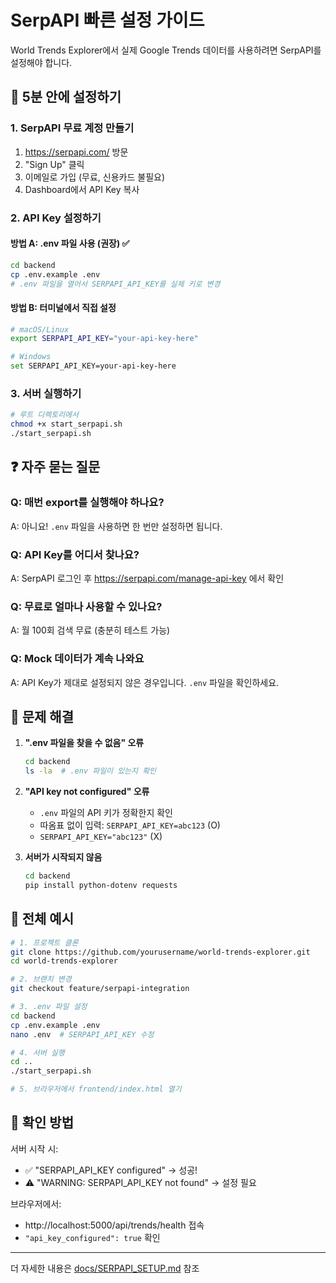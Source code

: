 # SerpAPI 빠른 설정 가이드

World Trends Explorer에서 실제 Google Trends 데이터를 사용하려면 SerpAPI를 설정해야 합니다.

## 🚀 5분 안에 설정하기

### 1. SerpAPI 무료 계정 만들기
1. https://serpapi.com/ 방문
2. "Sign Up" 클릭
3. 이메일로 가입 (무료, 신용카드 불필요)
4. Dashboard에서 API Key 복사

### 2. API Key 설정하기

#### 방법 A: .env 파일 사용 (권장) ✅
```bash
cd backend
cp .env.example .env
# .env 파일을 열어서 SERPAPI_API_KEY를 실제 키로 변경
```

#### 방법 B: 터미널에서 직접 설정
```bash
# macOS/Linux
export SERPAPI_API_KEY="your-api-key-here"

# Windows
set SERPAPI_API_KEY=your-api-key-here
```

### 3. 서버 실행하기
```bash
# 루트 디렉토리에서
chmod +x start_serpapi.sh
./start_serpapi.sh
```

## ❓ 자주 묻는 질문

### Q: 매번 export를 실행해야 하나요?
A: 아니요! `.env` 파일을 사용하면 한 번만 설정하면 됩니다.

### Q: API Key를 어디서 찾나요?
A: SerpAPI 로그인 후 https://serpapi.com/manage-api-key 에서 확인

### Q: 무료로 얼마나 사용할 수 있나요?
A: 월 100회 검색 무료 (충분히 테스트 가능)

### Q: Mock 데이터가 계속 나와요
A: API Key가 제대로 설정되지 않은 경우입니다. `.env` 파일을 확인하세요.

## 🔧 문제 해결

1. **".env 파일을 찾을 수 없음" 오류**
   ```bash
   cd backend
   ls -la  # .env 파일이 있는지 확인
   ```

2. **"API key not configured" 오류**
   - `.env` 파일의 API 키가 정확한지 확인
   - 따옴표 없이 입력: `SERPAPI_API_KEY=abc123` (O)
   - `SERPAPI_API_KEY="abc123"` (X)

3. **서버가 시작되지 않음**
   ```bash
   cd backend
   pip install python-dotenv requests
   ```

## 📝 전체 예시

```bash
# 1. 프로젝트 클론
git clone https://github.com/yourusername/world-trends-explorer.git
cd world-trends-explorer

# 2. 브랜치 변경
git checkout feature/serpapi-integration

# 3. .env 파일 설정
cd backend
cp .env.example .env
nano .env  # SERPAPI_API_KEY 수정

# 4. 서버 실행
cd ..
./start_serpapi.sh

# 5. 브라우저에서 frontend/index.html 열기
```

## 🎯 확인 방법

서버 시작 시:
- ✅ "SERPAPI_API_KEY configured" → 성공!
- ⚠️ "WARNING: SERPAPI_API_KEY not found" → 설정 필요

브라우저에서:
- http://localhost:5000/api/trends/health 접속
- `"api_key_configured": true` 확인

---

더 자세한 내용은 [docs/SERPAPI_SETUP.md](docs/SERPAPI_SETUP.md) 참조

